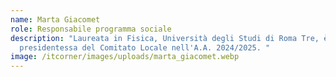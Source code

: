 ```yaml
---
name: Marta Giacomet
role: Responsabile programma sociale
description: "Laureata in Fisica, Università degli Studi di Roma Tre, è stata
  presidentessa del Comitato Locale nell'A.A. 2024/2025. "
image: /itcorner/images/uploads/marta_giacomet.webp
---
```

